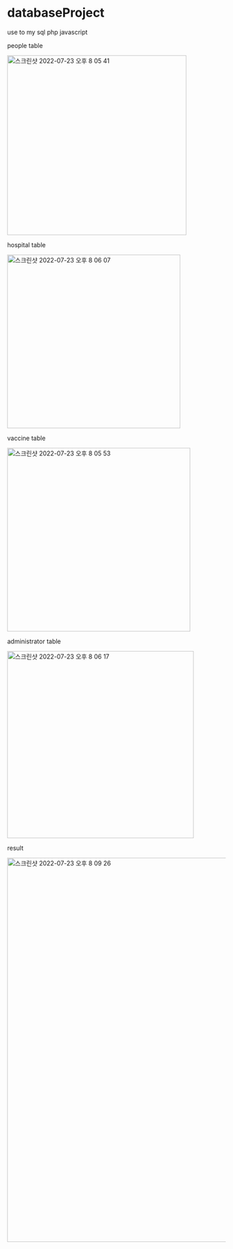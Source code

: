 # databaseProject

use to my sql php javascript

people table 

<img width="413" alt="스크린샷 2022-07-23 오후 8 05 41" src="https://user-images.githubusercontent.com/88297412/180602466-990c0f58-bdb7-40e4-be7e-cd8bdb2d5b24.png">

hospital table 

<img width="399" alt="스크린샷 2022-07-23 오후 8 06 07" src="https://user-images.githubusercontent.com/88297412/180602474-21e50cf4-5652-45ae-8f53-660a6dc77cc3.png">

vaccine table

<img width="422" alt="스크린샷 2022-07-23 오후 8 05 53" src="https://user-images.githubusercontent.com/88297412/180602494-5ace0e84-b411-418f-bfd5-0945ada24fe9.png">

administrator table

<img width="430" alt="스크린샷 2022-07-23 오후 8 06 17" src="https://user-images.githubusercontent.com/88297412/180602509-32079195-0af5-4807-9bc7-b6d0094aac6a.png">


result 

<img width="883" alt="스크린샷 2022-07-23 오후 8 09 26" src="https://user-images.githubusercontent.com/88297412/180602573-56bcb086-b4d8-43f7-ad86-1c1fea5d0587.png">

